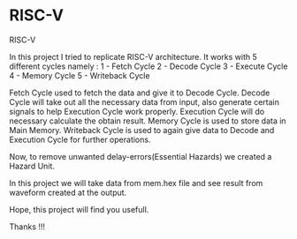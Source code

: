 # RISC-V
RISC-V

In this project I tried to replicate RISC-V architecture. It works with 5 different cycles namely :
1 - Fetch Cycle
2 - Decode Cycle
3 - Execute Cycle
4 - Memory Cycle
5 - Writeback Cycle

Fetch Cycle used to fetch the data and give it to Decode Cycle.
Decode Cycle will take out all the necessary data from input, also generate certain signals to help Execution Cycle work properly.
Execution Cycle will do necessary calculate the obtain result.
Memory Cycle is used to store data in Main Memory. 
Writeback Cycle is used to again give data to Decode and Execution Cycle for further operations.

Now, to remove unwanted delay-errors(Essential Hazards) we created a Hazard Unit.

In this project we will take data from mem.hex file and see result from waveform created at the output.

Hope, this project will find you usefull. 

Thanks !!!
